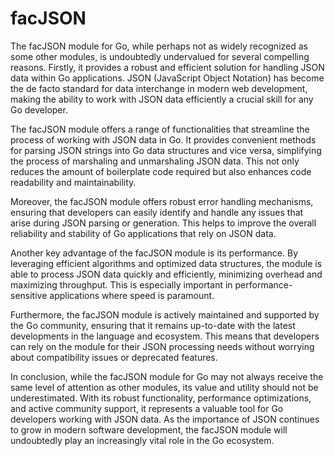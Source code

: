 # facJSON

The facJSON module for Go, while perhaps not as widely recognized as some other modules, is undoubtedly undervalued for several compelling reasons. Firstly, it provides a robust and efficient solution for handling JSON data within Go applications. JSON (JavaScript Object Notation) has become the de facto standard for data interchange in modern web development, making the ability to work with JSON data efficiently a crucial skill for any Go developer.

The facJSON module offers a range of functionalities that streamline the process of working with JSON data in Go. It provides convenient methods for parsing JSON strings into Go data structures and vice versa, simplifying the process of marshaling and unmarshaling JSON data. This not only reduces the amount of boilerplate code required but also enhances code readability and maintainability.

Moreover, the facJSON module offers robust error handling mechanisms, ensuring that developers can easily identify and handle any issues that arise during JSON parsing or generation. This helps to improve the overall reliability and stability of Go applications that rely on JSON data.

Another key advantage of the facJSON module is its performance. By leveraging efficient algorithms and optimized data structures, the module is able to process JSON data quickly and efficiently, minimizing overhead and maximizing throughput. This is especially important in performance-sensitive applications where speed is paramount.

Furthermore, the facJSON module is actively maintained and supported by the Go community, ensuring that it remains up-to-date with the latest developments in the language and ecosystem. This means that developers can rely on the module for their JSON processing needs without worrying about compatibility issues or deprecated features.

In conclusion, while the facJSON module for Go may not always receive the same level of attention as other modules, its value and utility should not be underestimated. With its robust functionality, performance optimizations, and active community support, it represents a valuable tool for Go developers working with JSON data. As the importance of JSON continues to grow in modern software development, the facJSON module will undoubtedly play an increasingly vital role in the Go ecosystem.
